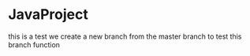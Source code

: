 # JavaProject
this is a test
we create a new branch from the master branch to test this branch function
